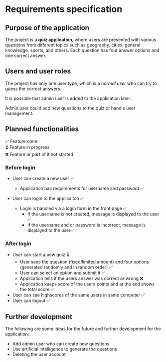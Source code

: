 # Requirements specification

## Purpose of the application
The project is a **quiz application**, where users are presented with various questions from different topics such as geography, cities, general knowledge, sports, and others. Each question has four answer options and one correct answer.

## Users and user roles
The project has only one user type, which is a *normal user* who can try to guess the correct answers.

It is possible that admin user is added to the application later. 

Admin user could add new questions to the quiz or handle user management.

## Planned functionalities

✅ Feature done<br>
⏳ Feature in progress<br>
❌ Feature or part of it not started

### Before login
* User can create a new user ✅ 
  * Application has requirements for username and password ✅
  
* User can login to the applicaiton ✅ 
  * Login is handled via a login form in the front page ✅
    * If the username is not created, message is displayed to the user ✅
    * If the username and or password is incorrect, message is displayed to the user✅
  
### After login
* User can start a new quiz ⏳
  * User sees the question (fixed/limited amount) and four options (generated randomly and in random order) ✅
  * User can select an option and submit it ✅
  * Application tells if the users answer was correct or wrong ❌
  * Application keeps score of the users points and at the end shows the total score ✅
* User can see highscores of the same users in same computer ✅
* User can logout ✅ 

## Further development

The following are some ideas for the future and further development for the application:
* Add admin user who can create new questions
* Use artificial intelligence to generate the questions
* Deleting the user account